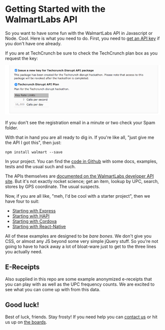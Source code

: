 Getting Started with the WalmartLabs API
========================================

So you want to have some fun with the WalmartLabs API in
Javascript or Node. Cool. Here is what you need to do.
First, you need to [get an API key](https://developer.walmartlabs.com/member)
if you don't have one already.

If you are at TechCrunch be sure to check the TechCrunch
plan box as you request the key:

![TechCrunch key](./techcrunch.png)

If you don't see the registration email in a minute or two check
your Spam folder.

With that in hand you are all ready to dig in. If you're like
all, "just give me the API I got this", then just:

```
npm install walmart --save
```

In your project. You can find the [code in Github](https://github.com/walmartlabs/walmart-api)
with some docs, examples, tests and the usual such and such.

The APIs themselves are [documented on the WalmartLabs developer API site](https://developer.walmartlabs.com/docs). But it's not exactly rocket science; get an item, lookup by UPC, search, stores by GPS coordinate.
The usual suspects.

Now, if you are all like, "meh, I'd be cool with a starter project", then
we have four to suit:

* [Starting with Express](https://github.com/walmartlabs/express-example)
* [Starting with HAPI](https://github.com/walmartlabs/hapi-example)
* [Starting with Cordova](https://github.com/walmartlabs/cordova-starter-kit)
* [Starting with React-Native](https://github.com/walmartlabs/react-native-starter)

All of these examples are designed to be *bare bones*. We don't give you
CSS, or almost any JS beyond some very simple jQuery stuff. So you're not
going to have to hack away a lot of bloat-ware just to get to the three
lines you actually need.

## E-Receipts

Also supplied in this repo are some example anonymized e-receipts that you
can play with as well as the UPC frequency counts. We are excited to see
what you can come up with from this data.

## Good luck!

Best of luck, friends. Stay frosty! If you need help you can
[contact us](https://developer.walmartlabs.com/contact) or
hit us up on [the boards](https://developer.walmartlabs.com/forum).
